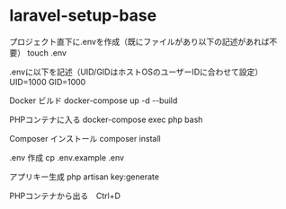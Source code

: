 # laravel-setup-base
プロジェクト直下に.envを作成（既にファイルがあり以下の記述があれば不要）
touch .env

.envに以下を記述（UID/GIDはホストOSのユーザーIDに合わせて設定）
UID=1000
GID=1000

Docker ビルド 
docker-compose up -d --build

PHPコンテナに入る 
docker-compose exec php bash

Composer インストール 
composer install

.env 作成 
cp .env.example .env

アプリキー生成 php artisan key:generate

PHPコンテナから出る　Ctrl+D